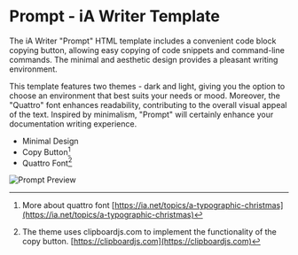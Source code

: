 # Prompt - iA Writer Template

The iA Writer "Prompt" HTML template includes a convenient code block copying button, allowing easy copying of code snippets and command-line commands. The minimal and aesthetic design provides a pleasant writing environment.

This template features two themes - dark and light, giving you the option to choose an environment that best suits your needs or mood. Moreover, the "Quattro" font enhances readability, contributing to the overall visual appeal of the text. Inspired by minimalism, "Prompt" will certainly enhance your documentation writing experience.

- Minimal Design
- Copy Button[^1]
- Quattro Font[^2]

![Prompt Preview](https://user-images.githubusercontent.com/29234307/272749964-d4240f44-f4bc-4ca3-8b22-31085f5a743c.png)

[^1]: More about quattro font [https://ia.net/topics/a-typographic-christmas](https://ia.net/topics/a-typographic-christmas)
[^2]: The theme uses clipboardjs.com to implement the functionality of the copy button. [https://clipboardjs.com](https://clipboardjs.com)
